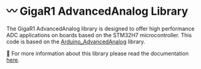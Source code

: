  

# 〰️ GigaR1 AdvancedAnalog Library

The GigaR1 AdvancedAnalog library is designed to offer high performance ADC applications on boards based on the STM32H7 microcontroller. This code is based on the [Arduino_AdvancedAnalog](https://github.com/arduino-libraries/Arduino_AdvancedAnalog) library.

📖 For more information about this library please read the documentation [here](./docs/).
